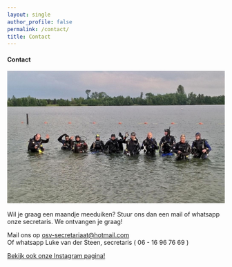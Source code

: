 ```yaml
---
layout: single
author_profile: false
permalink: /contact/
title: Contact
---
```


#### Contact
![OSV Veenendaal](/assets/images/groetjes-osv.jpg)  
   
Wil je graag een maandje meeduiken? Stuur ons dan een mail of whatsapp onze secretaris. We ontvangen je graag!  

Mail ons op [osv-secretariaat@hotmail.com](mailto:osv-secretariaat@hotmail.com)   
Of whatsapp Luke van der Steen, secretaris ( 06 - 16 96 76 69 )  

[Bekijk ook onze Instagram pagina!](https://www.instagram.com/osvveenendaal/)  
